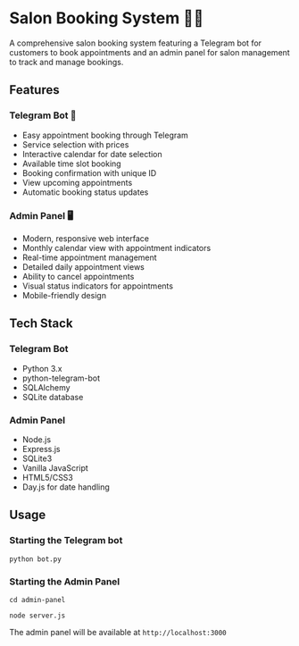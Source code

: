 # Salon Booking System 💇‍♀️

A comprehensive salon booking system featuring a Telegram bot for customers to book appointments and an admin panel for salon management to track and manage bookings.

## Features

### Telegram Bot 🤖
- Easy appointment booking through Telegram
- Service selection with prices
- Interactive calendar for date selection
- Available time slot booking
- Booking confirmation with unique ID
- View upcoming appointments
- Automatic booking status updates

### Admin Panel 🖥️
- Modern, responsive web interface
- Monthly calendar view with appointment indicators
- Real-time appointment management
- Detailed daily appointment views
- Ability to cancel appointments
- Visual status indicators for appointments
- Mobile-friendly design

## Tech Stack

### Telegram Bot
- Python 3.x
- python-telegram-bot
- SQLAlchemy
- SQLite database

### Admin Panel
- Node.js
- Express.js
- SQLite3
- Vanilla JavaScript
- HTML5/CSS3
- Day.js for date handling

  

## Usage

### Starting the Telegram bot

`python bot.py`

### Starting the Admin Panel

`cd admin-panel`

 `node server.js`

The admin panel will be available at `http://localhost:3000`
